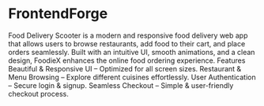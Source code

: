 # FrontendForge
Food Delivery Scooter is a modern and responsive food delivery web app that allows users to browse restaurants, add food to their cart, and place orders seamlessly. Built with an intuitive UI, smooth animations, and a clean design, FoodieX enhances the online food ordering experience.
Features
Beautiful & Responsive UI – Optimized for all screen sizes.
Restaurant & Menu Browsing – Explore different cuisines effortlessly.
User Authentication – Secure login & signup.
Seamless Checkout – Simple & user-friendly checkout process.
